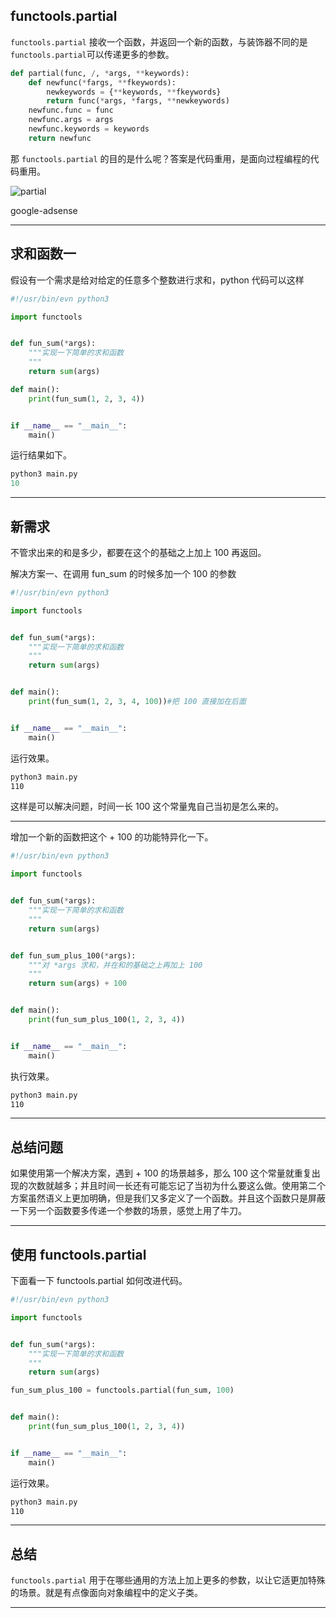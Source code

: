 ## functools.partial
`functools.partial` 接收一个函数，并返回一个新的函数，与装饰器不同的是`functools.partial`可以传递更多的参数。 

```python
def partial(func, /, *args, **keywords):
    def newfunc(*fargs, **fkeywords):
        newkeywords = {**keywords, **fkeywords}
        return func(*args, *fargs, **newkeywords)
    newfunc.func = func
    newfunc.args = args
    newfunc.keywords = keywords
    return newfunc
```

那 `functools.partial` 的目的是什么呢？答案是代码重用，是面向过程编程的代码重用。

![partial](static/2020-15/partial.png)

google-adsense

---

## 求和函数一
假设有一个需求是给对给定的任意多个整数进行求和，python 代码可以这样
```python
#!/usr/bin/evn python3

import functools


def fun_sum(*args):
    """实现一下简单的求和函数
    """
    return sum(args)

def main():
    print(fun_sum(1, 2, 3, 4))


if __name__ == "__main__":
    main()

```
运行结果如下。
```python
python3 main.py 
10
```

---

## 新需求

不管求出来的和是多少，都要在这个的基础之上加上 100 再返回。

解决方案一、在调用 fun_sum 的时候多加一个 100 的参数
```python
#!/usr/bin/evn python3

import functools


def fun_sum(*args):
    """实现一下简单的求和函数
    """
    return sum(args)


def main():
    print(fun_sum(1, 2, 3, 4, 100))#把 100 直接加在后面


if __name__ == "__main__":
    main()

```

运行效果。

```bash
python3 main.py 
110
```
这样是可以解决问题，时间一长 100 这个常量鬼自己当初是怎么来的。

---

增加一个新的函数把这个 + 100 的功能特异化一下。
```python
#!/usr/bin/evn python3

import functools


def fun_sum(*args):
    """实现一下简单的求和函数
    """
    return sum(args)


def fun_sum_plus_100(*args):
    """对 *args 求和，并在和的基础之上再加上 100
    """
    return sum(args) + 100


def main():
    print(fun_sum_plus_100(1, 2, 3, 4))


if __name__ == "__main__":
    main()

```

执行效果。

```bash
python3 main.py 
110
```

---


## 总结问题
如果使用第一个解决方案，遇到 + 100 的场景越多，那么 100 这个常量就重复出现的次数就越多；并且时间一长还有可能忘记了当初为什么要这么做。使用第二个方案虽然语义上更加明确，但是我们又多定义了一个函数。并且这个函数只是屏蔽一下另一个函数要多传递一个参数的场景，感觉上用了牛刀。



---

## 使用 functools.partial
下面看一下 functools.partial 如何改进代码。

```python
#!/usr/bin/evn python3

import functools


def fun_sum(*args):
    """实现一下简单的求和函数
    """
    return sum(args)

fun_sum_plus_100 = functools.partial(fun_sum, 100)


def main():
    print(fun_sum_plus_100(1, 2, 3, 4))


if __name__ == "__main__":
    main()

```

运行效果。

```bash
python3 main.py 
110
```

---


## 总结

`functools.partial` 用于在哪些通用的方法上加上更多的参数，以让它适更加特殊的场景。就是有点像面向对象编程中的定义子类。

---







